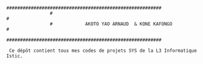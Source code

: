                     #########################################################
                    #                                                       #
                    #            AKOTO YAO ARNAUD  & KONE KAFONGO           #
                    #########################################################

     Ce dépôt contient tous mes codes de projets SYS de la L3 Informatique Istic.

